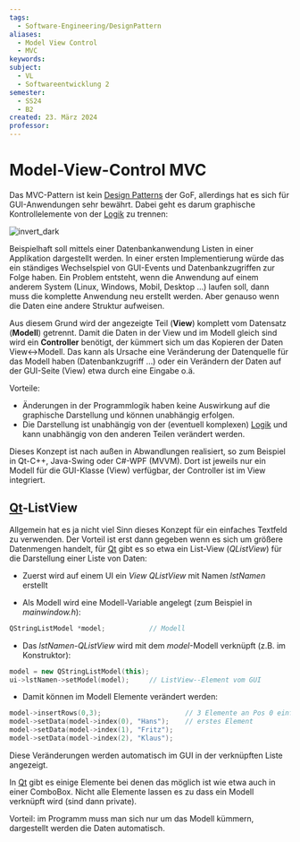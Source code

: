 ```yaml
---
tags:
  - Software-Engineering/DesignPattern
aliases:
  - Model View Control
  - MVC
keywords: 
subject:
  - VL
  - Softwareentwicklung 2
semester:
  - SS24
  - B2
created: 23. März 2024
professor:
---
```


# Model-View-Control MVC

Das MVC-Pattern ist kein [Design Patterns](Entwurfsmuster.md) der GoF, allerdings hat es sich für GUI-Anwendungen sehr bewährt.
Dabei geht es darum graphische Kontrollelemente von der [Logik](../../../Mathematik/Aussagenlogik.md) zu trennen:

 ![invert_dark](Pattern_MVC.png) 

Beispielhaft soll mittels einer Datenbankanwendung Listen in einer Applikation dargestellt werden. In einer ersten Implementierung würde das ein ständiges Wechselspiel von GUI-Events und Datenbankzugriffen zur Folge haben. Ein Problem entsteht, wenn die Anwendung auf einem anderem System (Linux, Windows, Mobil, Desktop …) laufen soll, dann muss die komplette Anwendung neu erstellt werden. Aber genauso wenn die Daten eine andere Struktur aufweisen.

Aus diesem Grund wird der angezeigte Teil (**View**) komplett vom Datensatz (**Modell**) getrennt. Damit die Daten in der View und im Modell gleich sind wird ein **Controller** benötigt, der kümmert sich um das Kopieren der Daten View<->Modell. Das kann als Ursache eine Veränderung der Datenquelle für das Modell haben (Datenbankzugriff …) oder ein Verändern der Daten auf der GUI-Seite (View) etwa durch eine Eingabe o.ä.

Vorteile:

- Änderungen in der Programmlogik haben keine Auswirkung auf die graphische Darstellung und können unabhängig erfolgen.
- Die Darstellung ist unabhängig von der (eventuell komplexen) [Logik](../../../Mathematik/Aussagenlogik.md) und kann unabhängig von den anderen Teilen verändert werden.

Dieses Konzept ist nach außen in Abwandlungen realisiert, so zum Beispiel in Qt-C++, Java-Swing oder C#-WPF (MVVM). Dort ist jeweils nur ein Modell für die GUI-Klasse (View) verfügbar, der Controller ist im View integriert.

## [Qt](../../Cpp/Qt.md)-ListView

Allgemein hat es ja nicht viel Sinn dieses Konzept für ein einfaches Textfeld zu verwenden. Der Vorteil ist erst dann gegeben wenn es sich um größere Datenmengen handelt, für [Qt](../../Cpp/Qt.md) gibt es so etwa ein List-View (*QListView*) für die Darstellung einer Liste von Daten:

- Zuerst wird auf einem UI ein *View* *QListView* mit Namen *lstNamen* erstellt

- Als Modell wird eine Modell-Variable angelegt (zum Beispiel in *mainwindow.h*):

```cpp
QStringListModel *model;           // Modell
```

- Das *lstNamen-QListView* wird mit dem *model*-Modell verknüpft (z.B. im Konstruktor):

```cpp
model = new QStringListModel(this);
ui->lstNamen->setModel(model);     // ListView--Element vom GUI
```

- Damit können im Modell Elemente verändert werden:

```cpp
model->insertRows(0,3);						// 3 Elemente an Pos 0 einfügen
model->setData(model->index(0), "Hans");	// erstes Element
model->setData(model->index(1), "Fritz");
model->setData(model->index(2), "Klaus");
```

  Diese Veränderungen werden automatisch im GUI in der verknüpften Liste angezeigt.

In [Qt](../../Cpp/Qt.md) gibt es einige Elemente bei denen das möglich ist wie etwa auch in einer ComboBox. Nicht alle Elemente lassen es zu dass ein Modell verknüpft wird (sind dann private).

Vorteil: im Programm muss man sich nur um das Modell kümmern, dargestellt werden die Daten automatisch.